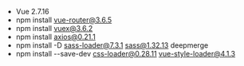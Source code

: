 - Vue 2.7.16
- npm install vue-router@3.6.5
- npm install vuex@3.6.2
- npm install axios@0.21.1
- npm install -D sass-loader@7.3.1 sass@1.32.13 deepmerge
- npm install --save-dev css-loader@0.28.11 vue-style-loader@4.1.3
